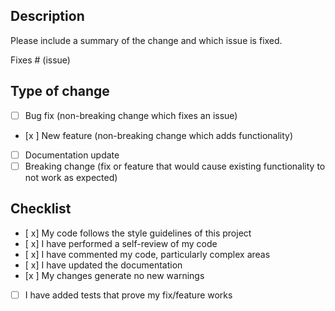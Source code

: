 ## Description

Please include a summary of the change and which issue is fixed.

Fixes # (issue)

## Type of change

- [ ] Bug fix (non-breaking change which fixes an issue)
- [x ] New feature (non-breaking change which adds functionality)
- [ ] Documentation update
- [ ] Breaking change (fix or feature that would cause existing functionality to not work as expected)

## Checklist

- [ x] My code follows the style guidelines of this project
- [ x] I have performed a self-review of my code
- [ x] I have commented my code, particularly complex areas
- [ x] I have updated the documentation
- [x ] My changes generate no new warnings
- [ ] I have added tests that prove my fix/feature works
